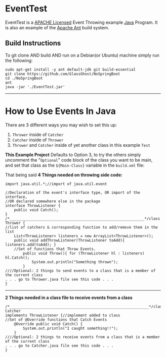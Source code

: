 EventTest
=========

EventTest is a [APACHE Licensed] Event Throwing example [Java] Program. It is also an example of the [Apache Ant] build system.

Build Instructions
------------------
To git clone AND build AND run on a Debian(or Ubuntu) machine simply run the following:
```
sudo apt-get install -y ant default-jdk git build-essential
git clone https://github.com/GlassGhost/NoSpringBoot
cd ./NoSpringBoot
ant
java -jar './EventTest.jar'
```

___________________________
# How to Use Events In Java

There are 3 different ways you may wish to set this up:

 1. `Thrower` inside of `Catcher`
 2. `Catcher` inside of `Thrower`
 3. `Thrower` and `Catcher` inside of yet another class in this example `Test`

**This Example Project** Defaults to Option 3, to try the others simply uncomment the "`Optional`" code block of the class you want to be main, and set that class as the `${Main-Class}` variable in the `build.xml` file:

That being said
**4 Things needed on throwing side code:**

    import java.util.*;//import of java.util.event
    
    //Declaration of the event's interface type, OR import of the interface,
    //OR declared somewhere else in the package
    interface ThrowListener {
    	public void Catch();
    }
    /*_____________________________________________________________*/class Thrower {
    //list of catchers & corresponding function to add/remove them in the list
    	List<ThrowListener> listeners = new ArrayList<ThrowListener>();
    	public void addThrowListener(ThrowListener toAdd){ listeners.add(toAdd); }
    	//Set of functions that Throw Events.
    		public void Throw(){ for (ThrowListener hl : listeners) hl.Catch();
    			System.out.println("Something thrown");
    		}
    ////Optional: 2 things to send events to a class that is a member of the current class
    . . . go to Thrower.java file see this code . . .
    }

----------
**2 Things needed in a class file to receive events from a class**

    /*_______________________________________________________________*/class Catcher
    implements ThrowListener {//implement added to class
    //Set of @Override functions that Catch Events
    	@Override public void Catch() {
    		System.out.println("I caught something!!");
    	}
    ////Optional: 2 things to receive events from a class that is a member of the current class
    . . . go to Catcher.java file see this code . . .
    }

[APACHE Licensed]:http://www.apache.org/licenses/LICENSE-2.0
[Java]:https://en.wikipedia.org/wiki/Java_(programming_language)
[Apache Ant]:https://en.wikipedia.org/wiki/Apache_Ant


  [1]: https://github.com/GlassGhost/EventTest#hexed

